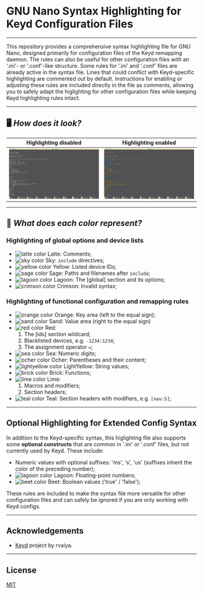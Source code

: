 # GNU Nano Syntax Highlighting for Keyd Configuration Files

----------

This repository provides a comprehensive syntax highlighting file for GNU Nano,
designed primarily for configuration files of the Keyd remapping daemon.
The rules can also be useful for other configuration files with an '.ini'- or
'.conf'-like structure. Some rules for '.ini' and '.conf' files are already 
active in the syntax file. Lines that could conflict with Keyd-specific highlighting
are commented out by default. Instructions for enabling or adjusting these rules are
included directly in the file as comments, allowing you to safely adapt the higlighting
for other configuration files while keeping Keyd highlighting rules intact.

----------

## 🖥️  *How does it look?*
| Highlighting disabled | Highlighting enabled
| :-------------: | :--------------: |
| ![Highlighting disabled](./examples/without_highlighting.png)  | ![Highlighting enabled](./examples/with_highlighting.png)  |

----------

## 🎨 *What does each color represent?*
### Highlighting of global options and device lists
- ![latte color](https://placehold.co/15x15/af875f/transparent) Latte: Comments;
- ![sky color](https://placehold.co/15x15/87afff/transparent) Sky: `include` directives;
- ![yellow color](https://placehold.co/15x15/yellow/transparent) Yellow: Listed device IDs;
- ![sage color](https://placehold.co/15x15/87af5f/transparent) Sage: Paths and filenames after `include`;
- ![lagoon color](https://placehold.co/15x15/00afd7/transparent) Lagoon: The [global] section and its options;
- ![crimson color](https://placehold.co/15x15/crimson/transparent) Crimson: Invalid syntax;
### Highlighting of functional configuration and remapping rules
- ![orange color](https://placehold.co/15x15/orange/transparent) Orange: Key area (left to the equal sign);
- ![sand color](https://placehold.co/15x15/d7d787/transparent) Sand: Value area (right to the equal sign)
- ![red color](https://placehold.co/15x15/red/transparent) Red: 
    1. The [ids] section wildcard;
    2. Blacklisted devices, e.g. `-1234:1234`;
    3. The assignment operator `=`;
- ![sea color](https://placehold.co/15x15/0087d7/transparent) Sea: Numeric digits;
- ![ocher color](https://placehold.co/15x15/afaf00/transparent) Ocher: Parentheses and their content;
- ![lightyellow color](https://placehold.co/15x15/fabd2f/transparent) LightYellow: String values;
- ![brick color](https://placehold.co/15x15/d75f00/transparent) Brick: Functions;
- ![lime color](https://placehold.co/15x15/afd700/transparent) Lime: 
    1. Macros and modifiers;
    2. Section headers;
- ![teal color](https://placehold.co/15x15/00af5f/transparent) Teal: Section headers with modifiers, e.g. `[nav:S]`;

----------

## Optional Highlighting for Extended Config Syntax
In addition to the Keyd-specific syntax, this higlighting file also supports some **optional constructs** that are common in '.ini'
or '.conf' files, but not currently used by Keyd.
These include:

- Numeric values with optional suffixes: 'ms', 's', 'us' (suffixes inherit the color of the preceding number);
- ![lagoon color](https://placehold.co/15x15/00afd7/transparent) Lagoon: Floating-point numbers;
- ![beet color](https://placehold.co/15x15/af00af/transparent) Beet: Boolean values ('true' / 'false');

These rules are included to make the syntax file more versatile for other configuration files and can safely be ignored
if you are only working with Keyd configs.

----------

## Acknowledgements
- [Keyd](https://github.com/rvaiya/keyd) project by rvaiya.

----------

## License
[MIT](./LICENSE) 
